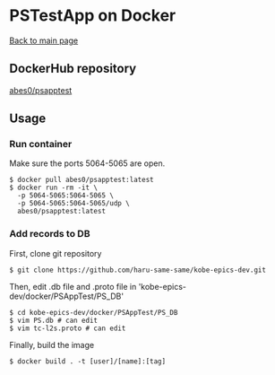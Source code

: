 # PSTestApp on Docker

[Back to main page](../index.md)

## DockerHub repository

[abes0/psapptest](https://hub.docker.com/r/abes0/psapptest)

## Usage

### Run container

Make sure the ports 5064-5065 are open.

```shell
$ docker pull abes0/psapptest:latest
$ docker run -rm -it \
  -p 5064-5065:5064-5065 \
  -p 5064-5065:5064-5065/udp \
  abes0/psapptest:latest
```

### Add records to DB

First, clone git repository

```shell
$ git clone https://github.com/haru-same-same/kobe-epics-dev.git
```

Then, edit .db file and .proto file in 'kobe-epics-dev/docker/PSAppTest/PS_DB'

```shell
$ cd kobe-epics-dev/docker/PSAppTest/PS_DB
$ vim PS.db # can edit
$ vim tc-l2s.proto # can edit
```

Finally, build the image

```shell
$ docker build . -t [user]/[name]:[tag]
```


